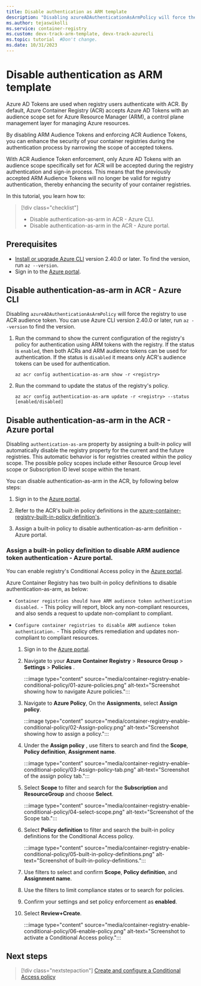 ```yaml
---
title: Disable authentication as ARM template
description: "Disabling azureADAuthenticationAsArmPolicy will force the registry to use ACR audience token."
ms.author: tejaswikolli
ms.service: container-registry
ms.custom: devx-track-arm-template, devx-track-azurecli
ms.topic: tutorial  #Don't change.
ms.date: 10/31/2023
---
```


# Disable authentication as ARM template

Azure AD Tokens are used when registry users authenticate with ACR. By default, Azure Container Registry (ACR) accepts Azure AD Tokens with an audience scope set for Azure Resource Manager (ARM), a control plane management layer for managing Azure resources.

By disabling ARM Audience Tokens and enforcing ACR Audience Tokens, you can enhance the security of your container registries during the authentication process by narrowing the scope of accepted tokens.

With ACR Audience Token enforcement, only Azure AD Tokens with an audience scope specifically set for ACR will be accepted during the registry authentication and sign-in process. This means that the previously accepted ARM Audience Tokens will no longer be valid for registry authentication, thereby enhancing the security of your container registries.

In this tutorial, you learn how to:

> [!div class="checklist"]
> * Disable authentication-as-arm in ACR - Azure CLI.
> * Disable authentication-as-arm in the ACR - Azure portal.

## Prerequisites

* [Install or upgrade Azure CLI](/cli/azure/install-azure-cli) version 2.40.0 or later. To find the version, run `az --version`.
* Sign in to the [Azure portal](https://portal.azure.com).

## Disable authentication-as-arm in ACR - Azure CLI

Disabling `azureADAuthenticationAsArmPolicy` will force the registry to use ACR audience token. You can use Azure CLI version 2.40.0 or later, run `az --version` to find the version. 

1. Run the command to show the current configuration of the registry's policy for authentication using ARM tokens with the registry. If the status is `enabled`, then both ACRs and ARM audience tokens can be used for authentication. If the status is `disabled` it means only ACR's audience tokens can be used for authentication.

   ```azurecli-interactive
   az acr config authentication-as-arm show -r <registry>
   ```

1. Run the command to update the status of the registry's policy.

   ```azurecli-interactive
   az acr config authentication-as-arm update -r <registry> --status [enabled/disabled]
   ```

## Disable authentication-as-arm in the ACR - Azure portal

Disabling `authentication-as-arm` property by assigning a built-in policy will automatically disable the registry property for the current and the future registries. This automatic behavior is for registries created within the policy scope. The possible policy scopes include either Resource Group level scope or Subscription ID level scope within the tenant.

You can disable authentication-as-arm in the ACR, by following below steps:

   1. Sign in to the [Azure portal](https://portal.azure.com).
   
   1. Refer to the ACR's built-in policy definitions in the [azure-container-registry-built-in-policy definition's](policy-reference.md).
   
   1. Assign a built-in policy to disable authentication-as-arm definition - Azure portal.

### Assign a built-in policy definition to disable ARM audience token authentication - Azure portal.
  
You can enable registry's Conditional Access policy in the [Azure portal](https://portal.azure.com). 

Azure Container Registry has two built-in policy definitions to disable authentication-as-arm, as below:

* `Container registries should have ARM audience token authentication disabled.` - This policy will report, block any non-compliant resources, and also sends a request to update non-compliant to compliant.
* `Configure container registries to disable ARM audience token authentication.` - This policy offers remediation and updates non-compliant to compliant resources.


   1. Sign in to the [Azure portal](https://portal.azure.com).

   1. Navigate to your **Azure Container Registry** > **Resource Group** > **Settings** > **Policies** .
   
      :::image type="content" source="media/container-registry-enable-conditional-policy/01-azure-policies.png" alt-text="Screenshot showing how to navigate Azure policies.":::

   1. Navigate to  **Azure Policy**, On the **Assignments**, select **Assign policy**.
      
      :::image type="content" source="media/container-registry-enable-conditional-policy/02-Assign-policy.png" alt-text="Screenshot showing how to assign a policy.":::

   1. Under the **Assign policy** , use filters to search and find the **Scope**, **Policy definition**, **Assignment name**.

      :::image type="content" source="media/container-registry-enable-conditional-policy/03-Assign-policy-tab.png" alt-text="Screenshot of the assign policy tab.":::

   1. Select **Scope** to filter and search for the **Subscription** and **ResourceGroup** and choose **Select**.
   
   
      :::image type="content" source="media/container-registry-enable-conditional-policy/04-select-scope.png" alt-text="Screenshot of the Scope tab.":::


   1. Select **Policy definition** to filter and search the built-in policy definitions for the Conditional Access policy.
      
      :::image type="content" source="media/container-registry-enable-conditional-policy/05-built-in-policy-definitions.png" alt-text="Screenshot of built-in-policy-definitions.":::


   1. Use filters to select and confirm  **Scope**, **Policy definition**, and **Assignment name**.

   1. Use the filters to limit compliance states or to search for policies.

   1. Confirm your settings and set policy enforcement as **enabled**.

   1. Select **Review+Create**.

      :::image type="content" source="media/container-registry-enable-conditional-policy/06-enable-policy.png" alt-text="Screenshot to activate a Conditional Access policy.":::


## Next steps

> [!div class="nextstepaction"]
> [Create and configure a Conditional Access policy](container-registry-configure-conditional-access.md)
